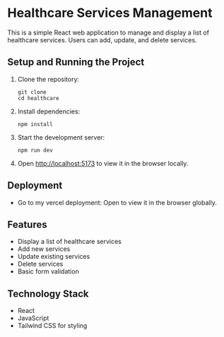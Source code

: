 # Healthcare Services Management

This is a simple React web application to manage and display a list of healthcare services. Users can add, update, and delete services.

## Setup and Running the Project

1. Clone the repository:
   ```
   git clone 
   cd healthcare
   ```

2. Install dependencies:
   ```
   npm install
   ```

3. Start the development server:
   ```
   npm run dev
   ```

4. Open [http://localhost:5173](http://localhost:5173) to view it in the browser locally.

## Deployment

- Go to my vercel deployment:
   Open []() to view it in the browser globally.



## Features

- Display a list of healthcare services
- Add new services
- Update existing services
- Delete services
- Basic form validation

## Technology Stack

- React
- JavaScript
- Tailwind CSS for styling